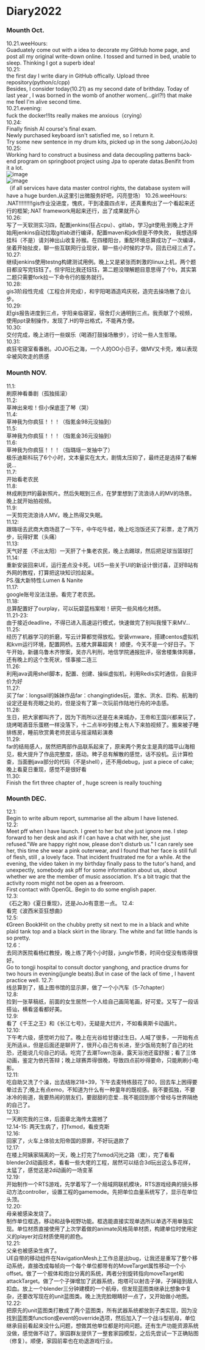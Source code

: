 # Diary2022
### Mounth Oct.
10.21.weeHours:  
Guaduately come out with a idea to decorate my GitHub home page, and post all my original write-down online. I tossed and turned in bed, unable to sleep.
Thinking I got a superb idea!  
10.21:  
the first day I write diary in GitHub offically. Upload three repository(python/c/cpp)  
Besides, I consider  today(10.21) as my second date of brithday. Today of last year , I was borned in the womb of another women(...girl?!) that make me feel I'm alive second time.   
10.21.evening:  
fuck the docker!!Its really makes me anxious（crying）  
10.24:   
Finally finish AI course's final exam.  
Newly purchased keyboard isn't satisfied me, so I return it.  
Try some new sentence in my drum kits, picked up in the song Jabon(JoJo)   
10.25:  
Working hard to construct a business and data decoupling patterns back-end program on springboot project using Jpa to operate datas.Benifit from it a lot.  
![image](https://user-images.githubusercontent.com/92503302/197578906-4da165dc-8f27-49a0-b401-cfe0c5ca833e.png)  
![image](https://user-images.githubusercontent.com/92503302/197578938-33a221d2-8b7a-46ed-b85b-50a57a5e5b15.png)  
（if all services have data master control rights, the database system will have a huge burden.从这里引出微服务好吧，闪亮登场）
10.26.weeHours:  
.NAT!!!!!!!!!gis作业没进度，愧疚，干到凌晨四点半，还真重构出了一个看起来还行的框架;.NAT framework用起来还行，出了成果就开心  
10.26:  
写了一天软测实习四，配置jenkins(狂占cpu）、gitlab，学习git使用;到晚上才开始用jenkins自动拉取gitlab进行编译，配置maven和jdk但是不停失败， 我想选择挂科（不是）请刘神出山收复孙猴。在四楼阳台，重配环境总算成功了一次编译，坐着开始扯皮，聊一些互联网行业现状，聊一些小时候的才华。回去已经三点了。  
10.27:  
继续jenkins使用testng构建测试用例。晚上又是紧张而刺激的linux上机，两个题目都没写完钰钰了。但宇阳比我还钰钰，第二题没理解题目意思得了个b，其实第二题只需要fork拉一下命令行的服务就行。  
10.28:  
gis3阶段性完成（工程合并完成），和宇阳喝酒造鸡庆祝，造完去操场散了会儿步。  
10.29:  
赶gis报告进度到三点，宇阳亲临寝室，宿舍灯火通明到三点。我贡献了个视频，使用ppt录制操作，发现了.H的导出格式，不能再方便。  
10.30:  
交付完成，晚上进行一些娱乐（喝酒打鼓操场散步），讨论一些人生哲理。  
10.31:  
疯狂宅寝室看番剧。JOJO石之海，一个人的OO小日子，做MV又卡壳，难以表现伞被风吹走的质感  
### Mounth NOV. 
11.1:  
刷原神看番剧（孤独摇滚）  
11.2:  
草神出来啦！但小保底歪了琴（哭）  
11.4:  
草神我为你疯狂！！！（指氪金98元没抽到）  
11.5:  
草神我为你疯狂！！！（指氪金36元没抽到）  
11.6:  
草神我为你疯狂！！！（指璐瑶一发抽中了）  
极乐迪斯科玩了6个小时，文本量实在太大，剧情太压抑了，最终还是选择了看解说...   
11.7:  
开始看老农民  
11.8:  
林成刷到ff的最新照片。然后失眠到三点，在梦里想到了流浪诗人的MV的场景。晚上就开始拍视频。  
11.9:  
一天剪完流浪诗人MV。晚上热得又失眠。  
11.12:  
跟璐瑶去武商大商场逛了一下午，中午吃牛蛙，晚上吃泡饭还买了彩票，走了两万步，玩得好累（头痛）  
11.13:  
天气好差（不出太阳）一天肝了十集老农民，晚上去踢球，然后把足球当篮球打  
11.14:  
重新安装回来UE，运行差点没卡死。UE5一些关于UI的新设计很讨喜，正好B站有外网的教程，打算把这块知识捡起来。  
PS.强大新特性:Lumen & Nanite  
11.17:  
google账号没法注册。看完了老农民。  
11.18:  
总算配置好了ourplay，可以玩碧蓝档案啦！研究一些风格化材质。  
11.21-23:  
由于接近deadline，不得已进入高速运行模式，快速做完了别叫我慢下来MV...  
11.25:  
经历了机器学习的折磨，写云计算都觉得放松。安装vmware，搭建centos虚拟机和kvm运行环境，配置网桥。五楼大屏幕超爽！
顺便，今天不是一个好日子。下午开始，新疆乌鲁木齐惨案，吴亦凡判刑，地信学院通报批评，宿舍楼集体网暴，还有晚上的这个生死状，怪事接二连三  
11.26:  
利用java调用shell脚本，配置、创建、操纵虚拟机，利用Redis实时通信，自我评价为好  
11.27:  
买了far：longsail的姊妹作品far：changingtides玩，潜水、洪水、巨构、航海的设定还是有亮眼之处的，但是没有了第一次玩前作陆地行舟的冲击感。  
11.28:  
生日，把大家都叫齐了，因为下雨所以还是在未来城办，王帝和王国兴都来玩了，烧烤喝酒音乐蛋糕一样没落下，十二点半吵到楼上有人下来拍视频了。搬来被子睡排练房，睡前欣赏黄老师民谣与摇滚精彩演奏  
11.29:  
far的结局感人，居然把两部作品联系起来了，原来两个男女主是真的踏平山海相见，极大提升了作品完整度，感动。稗子总有解散的感觉，话不投机。云计算检查，当面删java部分的代码（不是shell），还不用debug，just a piece of cake;晚上看夏日重现，感觉不是很好看  
11.30:  
Finish the firt three chapter of <Zach little car> , huge screen is really touching  
### Mounth DEC.  
12.1:  
Begin to write album report, summarise all the album I have listened.  
12.2:  
Meet pff when I have launch. I greet to her but she just ignore me. I step forward to her desk and ask if I can have a chat with her, she just refused."We are happy right now, please don't disturb us." I can rarely see her, this time she wear a pink outerwear, and I found that her face is still full of flesh, still , a lovely face.
That incident frustrated me for a while. At the evening, the video taken in my birthday finally pass to the tutor's hand, and unexpectly, somebody ask pff for some information about us, about whether we are the member of music association. It's a bit tragic that the activity room might not be open as a freeroom.  
First contact with OpenGL. Begin to do some english paper.  
12.3:  
《石之海》《夏日重现》，还是JoJo有意思一点。
12.4:  
看完《波西米亚狂想曲》  
12.5:  
《Green Book》Hit on the chubby pretty sit next to me in a black and white plaid tank top and a black skirt in the library. The white and fat little hands is so pretty.  
12.6：  
去同济医院看杨红教授，晚上练了两个小时鼓，jungle节奏，时间仓促没有练得很好。  
 Go to tongji hospital to consult doctor yanghong, and practice drums for two hours in evening(jungle beats).But in case of the lack of time , I havent practice well.
12.7:  
线总算到了，插上图书馆的显示屏，做了一个小汽车（5-7chapter）  
12.8:   
捡到一张草稿纸，前面的女生居然一个人给自己画简笔画，好可爱。又写了一段话搭讪，横看竖看都好美。  
12.9:   
看了《千王之王》和《长江七号》，无疑是大烂片，不如看奥斯卡动画片。  
12.10:  
下午考六级，感觉听力拉了。晚上在光谷给甘捷过生日。人喊了很多，一开始有点无所适从，但是后面还是聊开了，很开心自己有长进，至少饭局克制了自己的社恐，还能说几句自己的话。吃完了去潮Town泡澡，露天浴池还蛮舒服；看了三体动画，鉴定为依托答辩；晚上球赛弄得很晚，导致四点前吵得要命，只能刷刷小电影。  
12.11:  
吃自助又洗了个澡，出去结账218+39，下午去麦特练鼓花了80，回去车上困得要晕过去了;晚上有点emo，不知道为什么有一种童年的既视感。我不要孤独，不要冰冷的街道，我要热闹的朋友们，要甜甜的恋爱...我不能回到那个曾经与世界隔绝的自己了。  
12.13:  
一天刷完我的三体，后面章北海传太震撼了  
12.14-15:
两天生病了，打fxmod，看皮克斯  
12.16:  
回家了，火车上体验太阳帝国的原罪，不好玩退款了  
12.17:  
在楼上阿姨家隔离的一天，晚上打完了fxmod闪光之路（累），完了看看blender2d动画技术，看看一些大佬的工程，居然可以结合3d玩出这么多花样，太猛了，感觉这是2d动画的一场变革  
12.19:  
开始制作一个RTS游戏，先学着写了一个局域网联机模块，RTS游戏经典的镜头移动方法controller，设置工程的gamemode。先把单位血量系统写了，显示在单位头顶。  
12.20:  
 母亲被感染发烧了。  
制作单位框选，移动和战争视野功能。框选能直接实现单选所以单选不用单独实现。单位材质直接使用了上次学着做的animate风格简单材质，构建单位时使用定义的player对应材质使用的颜色。  
12.21:  
父亲也被感染生病了。  
UE自带的移动组件在NavigationMesh上工作总是出bug，让我还是重写了整个移动系统，直接改成每帧向一个每个单位都带有的MoveTarget属性移动一个小offset。做了一个舰体和炮台分离的系统，两者分别旋转指向moveTarget和attackTarget。做了一个子弹增加了武器系统，炮塔可以射击子弹，子弹碰到敌人扣血。放上一个blender三分钟建模的一个航母，但发现蓝图类继承比想象中复杂，还要改写现在的unit蓝图类。晚上洗完脸眼睛好一点了，又开始做小地图。  
12.22:  
把原先的unit蓝图类打散成了两个蓝图类，所有武器系统都放到子类实现，因为没找到蓝图类function或event的override选项，然后加入了一个战斗型航母，单位继承目前看起来没什么问题，想做其他单位都是时间问题。还有生产功能资源系统没做，感觉做不动了。家园群友提供了一整套家园模型，之后先尝试一下正确贴图（修复）。顺便，家园前辈也在劝退游戏行业。  
